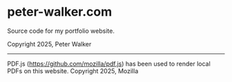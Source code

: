 # peter-walker.com
Source code for my portfolio website.

Copyright 2025, Peter Walker

<hr>

PDF.js (https://github.com/mozilla/pdf.js) has been used to render local PDFs on this website.
Copyright 2025, Mozilla
